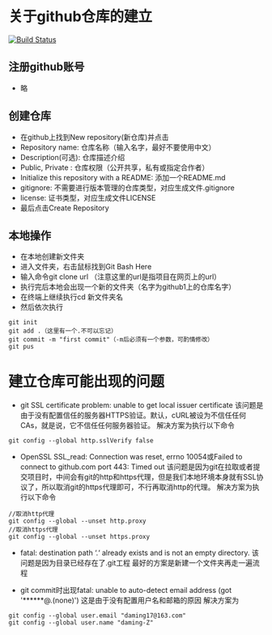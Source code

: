 # 关于github仓库的建立
[![Build Status](https://travis-ci.org/joemccann/dillinger.svg?branch=master)](https://travis-ci.org/joemccann/dillinger)

## 注册github账号

- 略

## 创建仓库

- 在github上找到New repository(新仓库)并点击
- Repository name: 仓库名称（输入名字，最好不要使用中文）
- Description(可选): 仓库描述介绍
- Public, Private : 仓库权限（公开共享，私有或指定合作者）
- Initialize this repository with a README: 添加一个README.md
- gitignore: 不需要进行版本管理的仓库类型，对应生成文件.gitignore
- license: 证书类型，对应生成文件LICENSE
- 最后点击Create Repository

## 本地操作
- 在本地创建新文件夹
- 进入文件夹，右击鼠标找到Git Bash Here
- 输入命令git clone url （注意这里的url是指项目在网页上的url）
- 执行完后本地会出现一个新的文件夹（名字为github1上的仓库名字）
- 在终端上继续执行cd 新文件夹名
- 然后依次执行
```
git init
git add .（这里有一个.不可以忘记）
git commit -m "first commit"（-m后必须有一个参数，可酌情修改）
git pus
```


# 建立仓库可能出现的问题

- git SSL certificate problem: unable to get local issuer certificate
该问题是由于没有配置信任的服务器HTTPS验证。默认，cURL被设为不信任任何CAs，就是说，它不信任任何服务器验证。
解决方案为执行以下命令
```
git config --global http.sslVerify false
```
- OpenSSL SSL_read: Connection was reset, errno 10054或Failed to connect to github.com port 443: Timed out
该问题是因为git在拉取或者提交项目时，中间会有git的http和https代理，但是我们本地环境本身就有SSL协议了，所以取消git的https代理即可，不行再取消http的代理。
解决方案为执行以下命令
```
//取消http代理
git config --global --unset http.proxy
//取消https代理 
git config --global --unset https.proxy
```
- fatal: destination path ‘.‘ already exists and is not an empty directory.
该问题是因为目录已经存在了.git工程
最好的方案是新建一个文件夹再走一遍流程

- git commit时出现fatal: unable to auto-detect email address (got '******@.(none)')
这是由于没有配置用户名和邮箱的原因
解决方案为
```
git config --global user.email "daming17@163.com"
git config --global user.name "daming-Z"
```